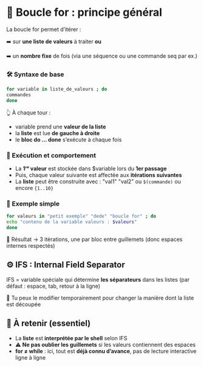 # **🔁 Boucle for : principe général**

La boucle for permet d’itérer :

➡️ sur **une liste de valeurs** à traiter **ou**

➡️ un **nombre fixe** de fois (via une séquence ou une commande seq par ex.)

### **🛠️ Syntaxe de base**
```bash
for variable in liste_de_valeurs ; do  
commandes  
done
```

👆 À chaque tour :

- variable prend une **valeur de la liste**
- la **liste** est lue **de gauche à droite**
- le **bloc do ... done** s’exécute à chaque fois

### **🧩 Exécution et comportement**

- La **1ʳᵉ valeur** est stockée dans $variable lors du **1er passage**
- Puis, chaque valeur suivante est affectée aux **itérations suivantes**
- La **liste** peut être construite avec : "val1" "val2" ou `$(commande)` ou encore `{1..10}`


### **📌 Exemple simple**
```bash
for valeurs in "petit exemple" "dede" "boucle for" ; do  
echo "contenu de la variable valeurs : $valeurs"  
done
```
🔎 Résultat → 3 itérations, une par bloc entre guillemets (donc espaces internes respectés)


## **⚙️ IFS : Internal Field Separator**

IFS = variable spéciale qui détermine **les séparateurs** dans les listes (par défaut : espace, tab, retour à la ligne)

🧪 Tu peux le modifier temporairement pour changer la manière dont la liste est découpée


## **🧠 À retenir (essentiel)**

- La **liste** est **interprétée par le shell** selon IFS
- ⚠️ **Ne pas oublier les guillemets** si les valeurs contiennent des espaces
- **for ≠ while** : ici, tout est **déjà connu d’avance**, pas de lecture interactive ligne à ligne

